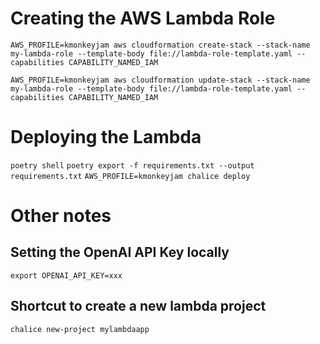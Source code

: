 # Creating the AWS Lambda Role
`AWS_PROFILE=kmonkeyjam aws cloudformation create-stack --stack-name my-lambda-role --template-body file://lambda-role-template.yaml --capabilities CAPABILITY_NAMED_IAM`

`AWS_PROFILE=kmonkeyjam aws cloudformation update-stack --stack-name my-lambda-role --template-body file://lambda-role-template.yaml --capabilities CAPABILITY_NAMED_IAM`

# Deploying the Lambda
`poetry shell`
`poetry export -f requirements.txt --output requirements.txt`
`AWS_PROFILE=kmonkeyjam chalice deploy`

# Other notes
## Setting the OpenAI API Key locally
`export OPENAI_API_KEY=xxx`

## Shortcut to create a new lambda project
`chalice new-project mylambdaapp`